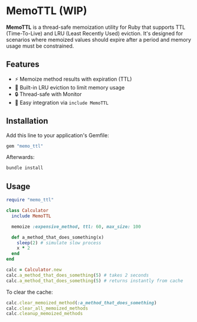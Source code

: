 # MemoTTL (WIP)

**MemoTTL** is a thread-safe memoization utility for Ruby that supports TTL (Time-To-Live) and LRU (Least Recently Used) eviction. It's designed for scenarios where memoized values should expire after a period and memory usage must be constrained.

## Features

- ⚡ Memoize method results with expiration (TTL)
- 🧠 Built-in LRU eviction to limit memory usage
- 🔒 Thread-safe with Monitor
- 🧩 Easy integration via `include MemoTTL`

## Installation

Add this line to your application's Gemfile:

```ruby
gem "memo_ttl"
```

Afterwards:

```ruby
bundle install
```

## Usage

```ruby
require "memo_ttl"

class Calculator
  include MemoTTL

  memoize :expensive_method, ttl: 60, max_size: 100

  def a_method_that_does_something(x)
    sleep(2) # simulate slow process
    x * 2
  end
end

calc = Calculator.new
calc.a_method_that_does_something(5) # takes 2 seconds
calc.a_method_that_does_something(5) # returns instantly from cache
```

To clear the cache:

```ruby
calc.clear_memoized_method(:a_method_that_does_something)
calc.clear_all_memoized_methods
calc.cleanup_memoized_methods
```